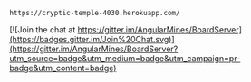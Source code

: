 ``` https://cryptic-temple-4030.herokuapp.com/ ```


[![Join the chat at https://gitter.im/AngularMines/BoardServer](https://badges.gitter.im/Join%20Chat.svg)](https://gitter.im/AngularMines/BoardServer?utm_source=badge&utm_medium=badge&utm_campaign=pr-badge&utm_content=badge)